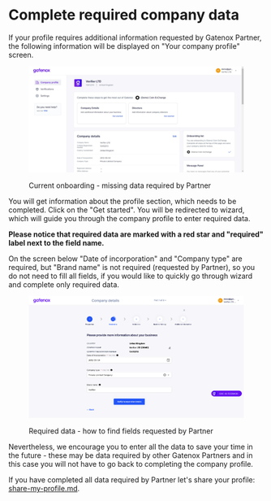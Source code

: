 # Complete required company data

If your profile requires additional information requested by Gatenox Partner, the following information will be displayed on "Your company profile" screen.

<figure><img src="../../.gitbook/assets/Current_onboarding_missing (3).png" alt="Current onboarding - missing data required by Partner"><figcaption><p>Current onboarding - missing data required by Partner</p></figcaption></figure>

You will get information about the profile section, which needs to be completed. Click on the "Get started". You will be redirected to wizard, which will guide you through the company profile to enter required data.

**Please notice that required data are marked with a red star and "required" label next to the field name.**

On the screen below "Date of incorporation" and "Company type" are required, but "Brand name" is not required (requested by Partner), so you do not need to fill all fields, if you would like to quickly go through wizard and complete only required data.

<figure><img src="../../.gitbook/assets/basic_data.png" alt="Required data - how to find fields requested by Partner"><figcaption><p>Required data - how to find fields requested by Partner</p></figcaption></figure>

Nevertheless, we encourage you to enter all the data to save your time in the future - these may be data required by other Gatenox Partners and in this case you will not have to go back to completing the company profile.

If you have completed all data required by Partner let's share your profile: [share-my-profile.md](share-my-profile.md "mention").
